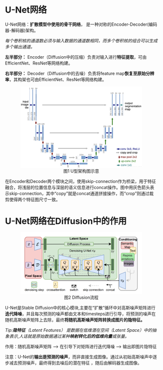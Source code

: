 # U-Net网络
U-Net网络：**扩散模型中使用的骨干网络**， 是一种对称的Encoder-Decoder(编码器-解码器)架构。

*每个卷积核的通道数必须与输入数据的通道数相同，而多个卷积核的组合可以生成多个输出通道。*

**左半部分：** Encoder（Diffusion中的压缩）负责对输入进行**特征提取**，可由EfficientNet、ResNet等网络构建。

**右半部分：** Decoder（Diffusion中的去噪）负责将feature map**恢复至原始分辨率**，其构架也可由EfficientNet、ResNet等网络构建。


<figure style="text-align: center; margin: 0 auto;">
  <img src="U型架构.png" alt="U型架构" style="display: block; margin: 0 auto; max-width: 80%;">
  <figcaption>图1 U型架构图示意</figcaption>
</figure>

在Encoder和Decoder两个模块之间，使用skip-connection作为桥梁，用于特征融合，将浅层的位置信息与深层的语义信息进行concat操作。图中用灰色箭头表示skip-connection，其中“copy”就是concat通道拼接操作，而“crop”则通过裁剪使得两个特征图尺寸一致。

# U-Net网络在Diffusion中的作用
<figure style="text-align: center; margin: 0 auto;">
  <img src="作用.png" alt="U型架构" style="display: block; margin: 0 auto; max-width: 80%;">
  <figcaption>图2 Diffusion流程</figcaption>
</figure>

U-Net是Stable Diffusion中的核心模块,主要在“扩散”循环中对高斯噪声矩阵进行**迭代降噪**，并且每次预测的噪声都由文本和timesteps进行引导，将预测的噪声在随机高斯噪声矩阵上去除，最终**将随机高斯噪声矩阵转换成图片的隐特征。**

*Tip:**隐特征**（Latent Features） 是数据在低维潜在空间（Latent Space）中的抽象表示,人话就是原始数据通过某种**映射转化后的低维向量**或张量。*

作用：随机高斯噪声矩阵 ——> 在引导下对矩阵进行迭代降噪 ——> 输出即图片隐特征

注意：U-Net的**输出是预测的噪声**，而非直接生成图像。通过从初始高斯噪声中逐步减去预测噪声，最终得到去噪后的潜在特征 ，随后由解码器生成图像。
